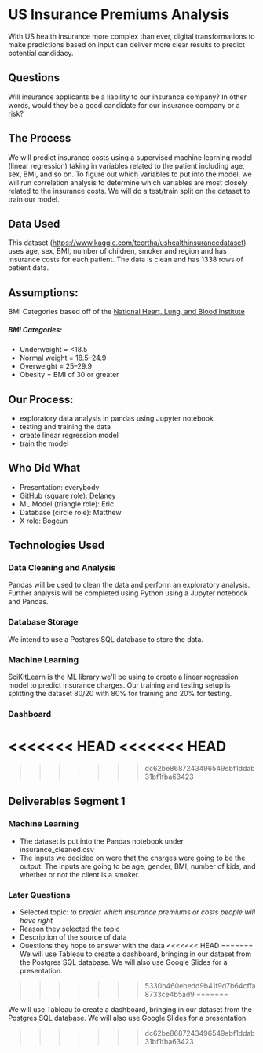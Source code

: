 # US Insurance Premiums Analysis
With US health insurance more complex than ever, digital transformations to make predictions based on input can deliver more clear results to predict potential candidacy. 

## Questions 
Will insurance applicants be a liability to our insurance company? In other words, would they be a good candidate for our insurance company or a risk? 

## The Process
We will predict insurance costs using a supervised machine learning model (linear regression) taking in variables related to the patient including age, sex, BMI, and so on. To figure out which variables to put into the model, we will run correlation analysis to determine which variables are most closely related to the insurance costs. We will do a test/train split on the dataset to train our model.

## Data Used
This dataset (https://www.kaggle.com/teertha/ushealthinsurancedataset) uses age, sex, BMI, number of children, smoker and region and has insurance costs for each patient. The data is clean and has 1338 rows of patient data.

## Assumptions: 
BMI Categories based off of the [National Heart, Lung, and Blood Institute](https://www.nhlbi.nih.gov/health/educational/lose_wt/BMI/bmicalc.htm)

##### BMI Categories:
- Underweight = <18.5
- Normal weight = 18.5–24.9
- Overweight = 25–29.9
- Obesity = BMI of 30 or greater

## Our Process:
- exploratory data analysis in pandas using Jupyter notebook
- testing and training the data
- create linear regression model
- train the model

## Who Did What

- Presentation: everybody
- GitHub (square role): Delaney
- ML Model (triangle role): Eric
- Database (circle role): Matthew
- X role: Bogeun

## Technologies Used

### Data Cleaning and Analysis

Pandas will be used to clean the data and perform an exploratory analysis. Further analysis will be completed using Python using a Jupyter notebook and Pandas.

### Database Storage

We intend to use a Postgres SQL database to store the data.

### Machine Learning

SciKitLearn is the ML library we'll be using to create a linear regression model to predict insurance charges. Our training and testing setup is splitting the dataset 80/20 with 80% for training and 20% for testing.

### Dashboard

<<<<<<< HEAD
<<<<<<< HEAD
=======

>>>>>>> dc62be8687243496549ebf1ddab31bf1fba63423
## Deliverables Segment 1
### Machine Learning

- The dataset is put into the Pandas notebook under insurance_cleaned.csv
- The inputs we decided on were that the charges were going to be the output. The inputs are going to be age, gender, BMI, number of kids, and whether or not the client is a smoker.


### Later Questions
- Selected topic: _to predict which insurance premiums or costs people will have right_
- Reason they selected the topic
- Description of the source of data
- Questions they hope to answer with the data
<<<<<<< HEAD
=======
We will use Tableau to create a dashboard, bringing in our dataset from the Postgres SQL database. We will also use Google Slides for a presentation.
>>>>>>> 5330b460ebedd9b41f9d7b64cffa8733ce4b5ad9
=======

We will use Tableau to create a dashboard, bringing in our dataset from the Postgres SQL database. We will also use Google Slides for a presentation.

>>>>>>> dc62be8687243496549ebf1ddab31bf1fba63423
